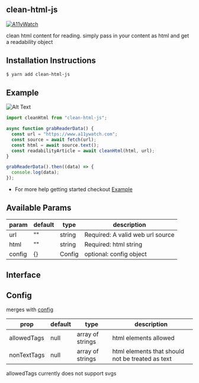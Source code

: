 ## clean-html-js

[![A11yWatch](https://circleci.com/gh/A11yWatch/clean-html-js.svg?style=svg)](https://circleci.com/gh/A11yWatch/clean-html-js)

clean html content for reading. simply pass in your content as html and get a readability object

## Installation Instructions

```bash
$ yarn add clean-html-js
```

## Example

![Alt Text](https://i.imgur.com/WeROrao.gif)

```typescript
import cleanHtml from "clean-html-js";

async function grabReaderData() {
  const url = "https://www.a11ywatch.com";
  const source = await fetch(url);
  const html = await source.text();
  const readabilityArticle = await cleanHtml(html, url);
}

grabReaderData().then((data) => {
  console.log(data);
});
```

- For more help getting started checkout [Example](https://github.com/j-mendez/react-native-reader-example)

## Available Params

| param  | default | type   | description                      |
| ------ | ------- | ------ | -------------------------------- |
| url    | ""      | string | Required: A valid web url source |
| html   | ""      | string | Required: html string            |
| config | {}      | Config | optional: config object          |

## Interface

## Config

merges with [config](src/clean-html.ts)

| prop        | default | type             | description                                      |
| ----------- | ------- | ---------------- | ------------------------------------------------ |
| allowedTags | null    | array of strings | html elements allowed                            |
| nonTextTags | null    | array of strings | html elements that should not be treated as text |

allowedTags currently does not support svgs
